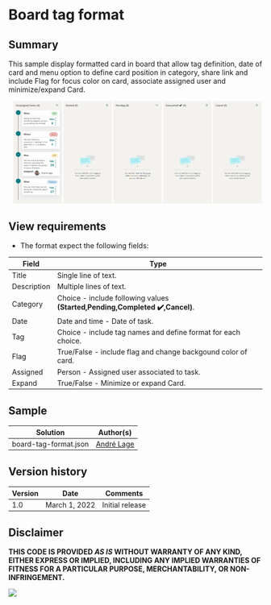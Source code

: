 # Board tag format

## Summary
This sample display formatted card in board that allow tag definition, date of card and menu option to define card position in category, share link and include Flag for focus color on card, associate assigned user and minimize/expand Card. 

![Board tag format](./assets/Board-Card-Tag-formating.gif)

## View requirements
- The format expect the following fields:

Field |Type
--------|---------
Title | Single line of text.
Description | Multiple lines of text.
Category | Choice - include following values **(Started,Pending,Completed ✔️,Cancel)**.
Date | Date and time - Date of task.
Tag | Choice - include tag names and define format for each choice.
Flag | True/False - include flag and change backgound color of card.
Assigned | Person - Assigned user associated to task.
Expand | True/False - Minimize or expand Card.

## Sample

Solution|Author(s)
--------|---------
board-tag-format.json | [André Lage](https://twitter.com/aaclage)

## Version history

Version|Date|Comments
-------|----|--------
1.0|March 1, 2022|Initial release


## Disclaimer
**THIS CODE IS PROVIDED *AS IS* WITHOUT WARRANTY OF ANY KIND, EITHER EXPRESS OR IMPLIED, INCLUDING ANY IMPLIED WARRANTIES OF FITNESS FOR A PARTICULAR PURPOSE, MERCHANTABILITY, OR NON-INFRINGEMENT.**

<img src="https://telemetry.sharepointpnp.com/sp-dev-list-formatting/view-samples/board-tag-format" />
